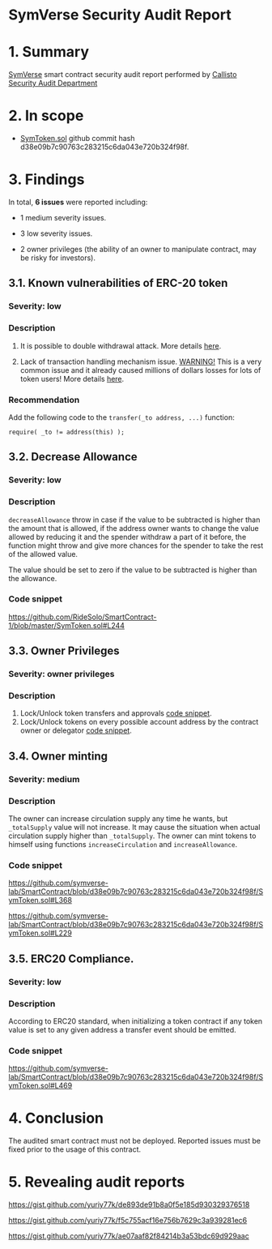 # SymVerse Security Audit Report

# 1. Summary

[SymVerse](symverse.com) smart contract security audit report performed by [Callisto Security Audit Department](https://github.com/EthereumCommonwealth/Auditing)

# 2. In scope

- [SymToken.sol](https://github.com/symverse-lab/SmartContract/blob/master/SymToken.sol) github commit hash d38e09b7c90763c283215c6da043e720b324f98f.

# 3. Findings

In total, **6 issues** were reported including:

- 1 medium severity issues.

- 3 low severity issues.

- 2 owner privileges (the ability of an owner to manipulate contract, may be risky for investors).

## 3.1. Known vulnerabilities of ERC-20 token

### Severity: low

### Description

1. It is possible to double withdrawal attack. More details [here](https://docs.google.com/document/d/1YLPtQxZu1UAvO9cZ1O2RPXBbT0mooh4DYKjA_jp-RLM/edit).

2. Lack of transaction handling mechanism issue. [WARNING!](https://gist.github.com/Dexaran/ddb3e89fe64bf2e06ed15fbd5679bd20)  This is a very common issue and it already caused millions of dollars losses for lots of token users! More details [here](https://docs.google.com/document/d/1Feh5sP6oQL1-1NHi-X1dbgT3ch2WdhbXRevDN681Jv4/edit).

### Recommendation

Add the following code to the `transfer(_to address, ...)` function:

```
require( _to != address(this) );

```

## 3.2. Decrease Allowance

### Severity: low

### Description

`decreaseAllowance` throw in case if the value to be subtracted is higher than the amount that is allowed, if the address owner wants to change the value allowed by reducing it and the spender withdraw a part of it before, the function might throw and give more chances for the spender to take the rest of the allowed value.

The value should be set to zero if the value to be subtracted is higher than the allowance.

### Code snippet

https://github.com/RideSolo/SmartContract-1/blob/master/SymToken.sol#L244

## 3.3. Owner Privileges

### Severity: owner privileges

### Description

1. Lock/Unlock token transfers and approvals [code snippet](https://github.com/RideSolo/SmartContract-1/blob/master/SymToken.sol#L450#L460).
2. Lock/Unlock tokens on every possible account address by the contract owner or delegator [code snippet](https://github.com/RideSolo/SmartContract-1/blob/master/SymToken.sol#L408#L447).

## 3.4. Owner minting

### Severity: medium

### Description

The owner can increase circulation supply any time he wants, but `_totalSupply` value will not increase. It may cause the situation when actual circulation supply higher than `_totalSupply`. The owner can mint tokens to himself using functions `increaseCirculation` and `increaseAllowance`.

### Code snippet

https://github.com/symverse-lab/SmartContract/blob/d38e09b7c90763c283215c6da043e720b324f98f/SymToken.sol#L368

https://github.com/symverse-lab/SmartContract/blob/d38e09b7c90763c283215c6da043e720b324f98f/SymToken.sol#L229

## 3.5. ERC20 Compliance.

### Severity: low

### Description

According to ERC20 standard, when initializing a token contract if any token value is set to any given address a transfer event should be emitted.

### Code snippet

https://github.com/symverse-lab/SmartContract/blob/d38e09b7c90763c283215c6da043e720b324f98f/SymToken.sol#L469

# 4. Conclusion

The audited smart contract must not be deployed. Reported issues must be fixed prior to the usage of this contract.

# 5. Revealing audit reports

https://gist.github.com/yuriy77k/de893de91b8a0f5e185d930329376518

https://gist.github.com/yuriy77k/f5c755acf16e756b7629c3a939281ec6

https://gist.github.com/yuriy77k/ae07aaf82f84214b3a53bdc69d929aac
